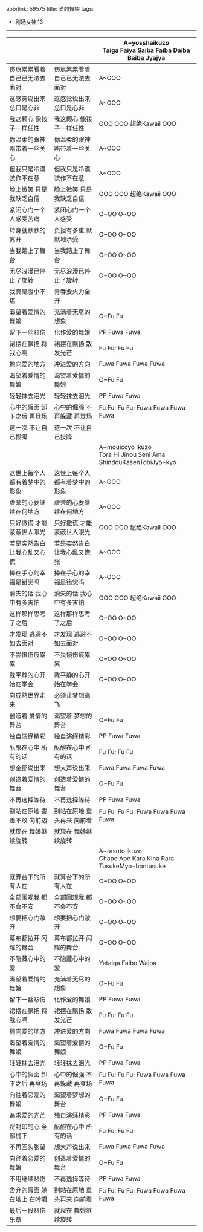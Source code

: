 abbrlink: 59575
title: 爱的舞娘
tags:
  - 剧场女神,13
---
|      |      |A~yosshaikuzo<br>Taiga Faiya Saiba Faiba Daiba Baiba Jyajya|
|--|--|--|
|伤痕累累看着自己已无法去面对|伤痕累累看着自己已无法去面对|A~OOO|
|这感觉说出来总口是心非|这感觉说出来总口是心非|A~OOO|
|我这颗心 像孩子一样任性|我这颗心 像孩子一样任性|OOO OOO 超绝Kawaii OOO|
|你温柔的眼神略带着一丝关心|你温柔的眼神略带着一丝关心|A~OOO|
|但我只是冷漠装作不在意|但我只是冷漠装作不在意|A~OOO|
|脸上微笑 只是我缺乏自信|脸上微笑 只是我缺乏自信|OOO OOO 超绝Kawaii OOO|
|紧闭心门一个人感受苦痛|紧闭心门一个人感受|O~OO O~OO|
|转身就默默的离开|负担有多重 默默地承受|O~OO O~OO|
|当我踏上了舞台|当我踏上了舞台|O~OO O~OO|
|无尽浪漫已停止了旋转|无尽浪漫已停止了旋转|O~OO O~OO|
|我真是胆小不堪|青春要火力全开|      |
|渴望着爱情的舞娘|充满着无尽的想象|O~Fu Fu|
|留下一丝悲伤|化作爱的舞娘|PP Fuwa Fuwa|
|裙摆在飘扬 将我心啊|裙摆在飘扬 散发光芒|Fu Fu; Fu Fu|
|抛向爱的地方|冲进爱的方向|Fuwa Fuwa Fuwa Fuwa|
|渴望着爱情的舞娘|渴望着爱情的舞娘|O~Fu Fu|
|轻轻抹去泪光|轻轻抹去泪光|PP Fuwa Fuwa|
|心中的假面 卸下之后 再登场|心中的倔强 不再躲藏 再登场|Fu Fu; Fu Fu; Fuwa Fuwa Fuwa Fuwa|
|这一次 不让自己投降|这一次 不让自己投降|      |
|      |      |A~mouiccyo ikuzo<br>Tora Hi Jinou Seni Ama ShindouKasenTobiJyo-kyo|
|这世上每个人都有着梦中的形象|这世上每个人都有着梦中的形象|A~OOO|
|虚荣的心要继续在何地方|虚荣的心要继续在何地方|A~OOO|
|只好撒谎 才能蒙蔽世人眼光|只好撒谎 才能蒙蔽世人眼光|OOO OOO 超绝Kawaii OOO|
|若是突然告白让我心乱又心慌|若是突然告白让我心乱又慌张|A~OOO|
|捧在手心的幸福是错觉吗|捧在手心的幸福是错觉吗|A~OOO|
|消失的话 我心中有多害怕|消失的话 我心中有多害怕|OOO OOO 超绝Kawaii OOO|
|这样那样思考了之后|这样那样思考了之后|O~OO O~OO|
|才发现 逃避不如去面对|才发现 逃避不如去面对|O~OO O~OO|
|不畏惧伤痕累累|不畏惧伤痕累累|O~OO O~OO|
|我平静的心开始在学会|我平静的心开始在学会|O~OO O~OO|
|向成熟世界走来|必须让梦想高飞|      |
|创造着 爱情的舞台|渴望着 梦想的舞台|O~Fu Fu|
|独自演绎精彩|独自演绎精彩|PP Fuwa Fuwa|
|酝酿在心中 所有的话|酝酿在心中 所有的话|Fu Fu; Fu Fu|
|想全部说出来|想大声说出来|Fuwa Fuwa Fuwa Fuwa|
|创造着爱情的舞台|创造着爱情的舞台|O~Fu Fu|
|不再选择等待|不再选择等待|PP Fuwa Fuwa|
|别站在原地 害羞不敢 向前迈|别站在原地 重头再来 向前看|Fu Fu; Fu Fu; Fuwa Fuwa Fuwa Fuwa|
|就现在 舞娘继续旋转|就现在 舞娘继续旋转|      |
|      |      |A~rasuto ikuzo<br>Chape Ape Kara Kina Rara TusukeMyo-hontusuke|
|就算台下的所有人在|就算台下的所有人在|O~OO O~OO|
|全部围观我 都不会不安|全部围观我 都不会不安|O~OO O~OO|
|想要把心门敞开|想要把心门敞开|O~OO O~OO|
|幕布都拉开 闪耀的舞台|幕布都拉开 闪耀的舞台|O~OO O~OO|
|不隐藏心中的爱|不隐藏心中的爱|Yetaiga Faibo Waipa|
|渴望着爱情的舞娘|充满着无尽的想象|O~Fu Fu|
|留下一丝悲伤|化作爱的舞娘|PP Fuwa Fuwa|
|裙摆在飘扬 将我心啊|裙摆在飘扬 散发光芒|Fu Fu; Fu Fu|
|抛向爱的地方|冲进爱的方向|Fuwa Fuwa Fuwa Fuwa |
|渴望着爱情的舞娘|渴望着爱情的舞娘|O~Fu Fu|
|轻轻抹去泪光|轻轻抹去泪光|PP Fuwa Fuwa|
|心中的假面 卸下之后 再登场|心中的倔强 不再躲藏 再登场|Fu Fu; Fu Fu; Fuwa Fuwa Fuwa Fuwa|
|向往着恋爱的舞娘|渴望着梦想的舞台|O~Fu Fu|
|追求爱的光芒|独自演绎精彩|PP Fuwa Fuwa|
|将封印的心 全部抛下|酝酿在心中 所有的话|Fu Fu; Fu Fu|
|不再回头张望|想大声说出来|Fuwa Fuwa Fuwa Fuwa|
|向往着恋爱的舞娘|创造着爱情的舞台|O~Fu Fu|
|不用继续悲伤|不再选择等待|PP Fuwa Fuwa|
|舍弃的假面 躺在地上 在吟唱|别站在原地 重头再来 向前看|Fu Fu; Fu Fu; Fuwa Fuwa Fuwa Fuwa|
|最后一段悲伤乐章|就现在 舞娘继续旋转|      |
